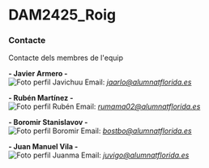 # DAM2425_Roig

### Contacte
Contacte dels membres de l'equip

**- Javier Armero -**    
![Foto perfil Javichuu]([https://myoctocat.com/assets/images/base-octocat.svg](https://avatars.githubusercontent.com/u/150703636?v=4))
Email: *jaarlo@alumnatflorida.es*

**- Rubén Martínez -**     
![Foto perfil Rubén]([https://myoctocat.com/assets/images/base-octocat.svg](https://avatars.githubusercontent.com/u/122776183?v=4))
Email: *rumama02@alumnatflorida.es*

**- Boromir Stanislavov -**     
![Foto perfil Boromir]([https://myoctocat.com/assets/images/base-octocat.svg](https://avatars.githubusercontent.com/u/122878993?v=4))
Email: *bostbo@alumnatflorida.es*

**- Juan Manuel Vila -**     
![Foto perfil Juanma]([https://myoctocat.com/assets/images/base-octocat.svg](https://avatars.githubusercontent.com/u/181088733?v=4))
Email: *juvigo@alumnatflorida.es*
